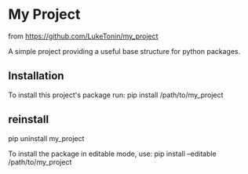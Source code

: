 # My Project
from https://github.com/LukeTonin/my_project

A simple project providing a useful base structure for python packages.

## Installation
To install this project's package run:
pip install /path/to/my_project

## reinstall
pip uninstall my_project

To install the package in editable mode, use:
pip install –editable /path/to/my_project
